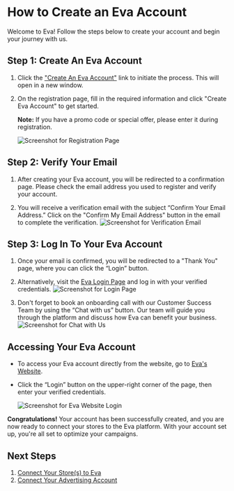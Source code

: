 # How to Create an Eva Account

Welcome to Eva! Follow the steps below to create your account and begin your journey with us.

## Step 1: Create An Eva Account
1. Click the <a href="https://iapp.eva.guru/welcome" target="_blank" rel="noopener noreferrer">"Create An Eva Account"</a> link to initiate the process. This will open in a new window.

2. On the registration page, fill in the required information and click "Create Eva Account" to get started. 

   **Note:** If you have a promo code or special offer, please enter it during registration.

   ![Screenshot for Registration Page](registration-page-screenshot.png)  <!-- Screenshot for registration page -->

## Step 2: Verify Your Email
1. After creating your Eva account, you will be redirected to a confirmation page. Please check the email address you used to register and verify your account.

2. You will receive a verification email with the subject “Confirm Your Email Address.” Click on the "Confirm My Email Address" button in the email to complete the verification.
   ![Screenshot for Verification Email](verification-email-screenshot.png)  <!-- Screenshot for verification email -->

## Step 3: Log In To Your Eva Account
1. Once your email is confirmed, you will be redirected to a "Thank You" page, where you can click the “Login” button.

2. Alternatively, visit the [Eva Login Page](https://iapp.eva.guru/login) and log in with your verified credentials.
   ![Screenshot for Login Page](login-page-screenshot.png)  <!-- Screenshot for login page -->

3. Don't forget to book an onboarding call with our Customer Success Team by using the “Chat with us” button. Our team will guide you through the platform and discuss how Eva can benefit your business.
   ![Screenshot for Chat with Us](chat-with-us-button-screenshot.png)  <!-- Screenshot for Chat with Us button -->

## Accessing Your Eva Account
- To access your Eva account directly from the website, go to [Eva's Website](https://eva.guru/).
- Click the “Login” button on the upper-right corner of the page, then enter your verified credentials.

   ![Screenshot for Eva Website Login](eva-website-login-screenshot.png)  <!-- Screenshot for Eva Website login -->

**Congratulations!** Your account has been successfully created, and you are now ready to connect your stores to the Eva platform. With your account set up, you're all set to optimize your campaigns.

## Next Steps

1. [Connect Your Store(s) to Eva](getting-started/connecting-your-amazon-store.md)
2. [Connect Your Advertising Account](getting-started/connecting-your-ad-account.md)
